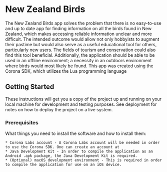 # New Zealand Birds
The New Zealand Birds app solves the problem that there is no easy-to-use and up to date app for finding information on all the birds found in New Zealand, which makes accessing reliable information unclear and more difficult. The intended outcome would allow not only hobbyists to augment their pastime but would also serve as a useful educational tool for others, particularly new users. The fields of tourism and conservation could also find this tool beneficial.  Additionally, the application should be able to be used in an offline environment; a necessity in an outdoors environment where birds would most likely be found. This app was created using the Corona SDK, which utilizes the Lua programming language

## Getting Started

These instructions will get you a copy of the project up and running on your local machine for development and testing purposes. See deployment for notes on how to deploy the project on a live system.

### Prerequisites

What things you need to install the software and how to install them:

```
* Corona Labs account - A Corona Labs account will be needed in order to use the Corona SDK. One can create an account at 
* Java Development Kit - In order to compile the application as an Android .apk package, the Java Development Kit is required.
* (Optional) macOS development environment - This is required in order to compile the application for use on an iOS device. 
```
